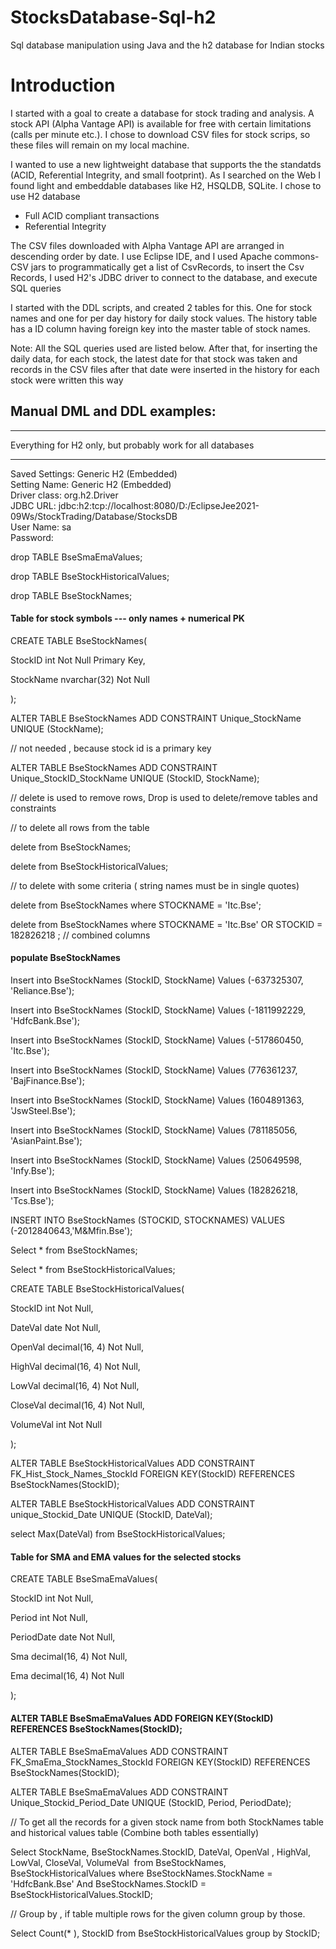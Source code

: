 # StocksDatabase-Sql-h2
Sql database manipulation using Java and the h2 database for Indian stocks

# Introduction
I started with a goal to create a database for stock trading and analysis. A stock API (Alpha Vantage API) is available for free with certain limitations (calls per minute etc.). I chose to download CSV files for stock scrips, so these files will remain on my local machine.

I wanted to use a new lightweight database that supports the the standatds (ACID, Referential Integrity, and small footprint). As I searched on the Web I found light and embeddable databases like H2, HSQLDB, SQLite. I chose to use H2 database

- Full ACID compliant transactions
- Referential Integrity

The CSV files downloaded with Alpha Vantage API are arranged in descending order by date. I use Eclipse IDE, and I used Apache commons-CSV jars to programmatically get a list of CsvRecords, to insert the Csv Records, I used H2's JDBC driver to connect to the database, and execute SQL queries

I started with the DDL scripts, and created 2 tables for this. One for stock names and one for per day history for daily stock values. The history table has a ID column having foreign key into the master table of stock names.

Note: All the SQL queries used are listed below.
After that, for inserting the daily data, for each stock, the latest date for that stock was taken and records in the CSV files after that date were inserted in the history for each stock were written this way

## Manual DML and DDL examples:

------------------------------------------------------------

Everything for H2 only, but probably work for all databases

------------------------------------------------------------

Saved Settings: Generic H2 (Embedded) <br>
Setting Name: Generic H2 (Embedded) <br>
Driver class: org.h2.Driver <br>
JDBC URL: jdbc:h2:tcp://localhost:8080/D:/EclipseJee2021-09Ws/StockTrading/Database/StocksDB <br>
User Name: sa <br>
Password: <blank> <br>


drop TABLE BseSmaEmaValues;

drop TABLE BseStockHistoricalValues;

drop TABLE BseStockNames;

#### Table for stock symbols --- only names + numerical PK

CREATE TABLE BseStockNames(

StockID int Not Null Primary Key,

StockName nvarchar(32) Not Null

);

ALTER TABLE BseStockNames ADD CONSTRAINT Unique_StockName UNIQUE (StockName);

// not needed , because stock id is a primary key

ALTER TABLE BseStockNames ADD CONSTRAINT Unique_StockID_StockName UNIQUE (StockID, StockName);

// delete is used to remove rows, Drop is used to delete/remove tables and constraints

// to delete all rows from the table

delete from BseStockNames;

delete from BseStockHistoricalValues;

// to delete with some criteria ( string names must be in single quotes)

delete from BseStockNames where STOCKNAME = 'Itc.Bse';

delete from BseStockNames where STOCKNAME = 'Itc.Bse' OR STOCKID = 182826218 ; // combined columns

#### populate BseStockNames

Insert into BseStockNames (StockID, StockName) Values (-637325307, 'Reliance.Bse');

Insert into BseStockNames (StockID, StockName) Values (-1811992229, 'HdfcBank.Bse');

Insert into BseStockNames (StockID, StockName) Values (-517860450, 'Itc.Bse');

Insert into BseStockNames (StockID, StockName) Values (776361237, 'BajFinance.Bse');

Insert into BseStockNames (StockID, StockName) Values (1604891363, 'JswSteel.Bse');

Insert into BseStockNames (StockID, StockName) Values (781185056, 'AsianPaint.Bse');

Insert into BseStockNames (StockID, StockName) Values (250649598, 'Infy.Bse');

Insert into BseStockNames (StockID, StockName) Values (182826218, 'Tcs.Bse');

INSERT INTO BseStockNames (STOCKID, STOCKNAMES) VALUES (-2012840643,'M&Mfin.Bse');

Select * from BseStockNames;

Select * from BseStockHistoricalValues;

CREATE TABLE BseStockHistoricalValues(

StockID int Not Null,

DateVal date Not Null,

OpenVal decimal(16, 4) Not Null,

HighVal decimal(16, 4) Not Null,

LowVal decimal(16, 4) Not Null,

CloseVal decimal(16, 4) Not Null,

VolumeVal int Not Null

);

ALTER TABLE BseStockHistoricalValues ADD CONSTRAINT FK_Hist_Stock_Names_StockId FOREIGN KEY(StockID) REFERENCES BseStockNames(StockID);

ALTER TABLE BseStockHistoricalValues ADD CONSTRAINT unique_Stockid_Date UNIQUE (StockID, DateVal);

select Max(DateVal) from BseStockHistoricalValues;

#### Table for SMA and EMA values for the selected stocks

CREATE TABLE BseSmaEmaValues(

StockID int Not Null,

Period int Not Null,

PeriodDate date Not Null,

Sma decimal(16, 4) Not Null,

Ema decimal(16, 4) Not Null

);

#### ALTER TABLE BseSmaEmaValues ADD FOREIGN KEY(StockID) REFERENCES BseStockNames(StockID);

ALTER TABLE BseSmaEmaValues ADD CONSTRAINT FK_SmaEma_StockNames_StockId FOREIGN KEY(StockID) REFERENCES BseStockNames(StockID);

ALTER TABLE BseSmaEmaValues ADD CONSTRAINT Unique_Stockid_Period_Date UNIQUE (StockID, Period, PeriodDate);

// To get all the records for a given stock name from both StockNames table and historical values table (Combine both tables essentially)

Select StockName, BseStockNames.StockID, DateVal, OpenVal , HighVal, LowVal, CloseVal, VolumeVal  from BseStockNames, BseStockHistoricalValues where BseStockNames.StockName = 'HdfcBank.Bse' And BseStockNames.StockID = BseStockHistoricalValues.StockID;

// Group by , if table multiple rows for the given column group by those.

Select Count(* ), StockID from BseStockHistoricalValues group by StockID;
